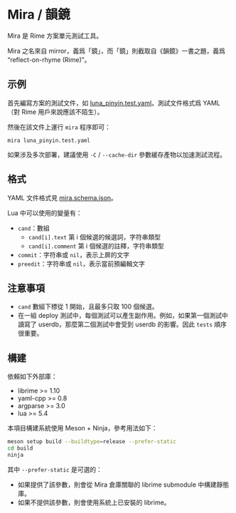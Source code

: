 # Mira / 韻鏡

Mira 是 Rime 方案單元測試工具。

Mira 之名來自 mirror，義爲「鏡」，而「鏡」則截取自《韻鏡》一書之題，義爲 “reflect-on-rhyme (Rime)”。

## 示例

首先編寫方案的測試文件，如 [luna_pinyin.test.yaml](https://github.com/rimeinn/mira/blob/master/examples/luna_pinyin.test.yaml)。測試文件格式爲 YAML（對 Rime 用戶來說應該不陌生）。

然後在該文件上運行 `mira` 程序即可：

```
mira luna_pinyin.test.yaml
```

如果涉及多次部署，建議使用 `-C` / `--cache-dir` 參數緩存產物以加速測試流程。

## 格式

YAML 文件格式見 [mira.schema.json](./spec/mira.schema.json)。

Lua 中可以使用的變量有：

- `cand`：數組
  - `cand[i].text` 第 i 個候選的候選詞，字符串類型
  - `cand[i].comment` 第 i 個候選的註釋，字符串類型
- `commit`：字符串或 `nil`，表示上屏的文字
- `preedit`：字符串或 `nil`，表示當前預編輯文字

## 注意事項

- `cand` 數組下標從 1 開始，且最多只取 100 個候選。
- 在一組 deploy 測試中，每個測試可以產生副作用。例如，如果第一個測試中讀寫了 userdb，那麼第二個測試中會受到 userdb 的影響。因此 `tests` 順序很重要。

## 構建

依賴如下外部庫：

- librime >= 1.10
- yaml-cpp >= 0.8
- argparse >= 3.0
- lua >= 5.4

本項目構建系統使用 Meson + Ninja，參考用法如下：

```bash
meson setup build --buildtype=release --prefer-static
cd build
ninja
```

其中 `--prefer-static` 是可選的：
- 如果提供了該參數，則會從 Mira 倉庫關聯的 librime submodule 中構建靜態庫。
- 如果不提供該參數，則會使用系統上已安裝的 librime。
